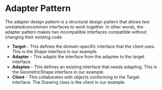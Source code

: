 # Adapter Pattern

The adapter design pattern is a structural design pattern that allows two unrelated/uncommon interfaces to work together. In other words, the adapter pattern makes two incompatible interfaces compatible without changing their existing code.


- **Target** -  This defines the domain-specific interface that the client uses. This is the Shape interface in our example.
- **Adapter** - This adapts the interface from the adaptee to the target interface.
- **Adaptee** - This defines an existing interface that needs adapting. This is the GeometricShape interface in our example.
- **Client** - This collaborates with objects conforming to the Target interface. The Drawing class is the client in our example.
